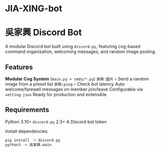 # JIA-XING-bot
#  吳家興 Discord Bot

A modular Discord bot built using `discord.py`, featuring cog-based command organization, welcoming messages, and random image posting.

## Features

**Modular Cog System** (`main.py + cmds/*.py`)
`家興:圖片` – Send a random image from a preset list
`家興:ping` – Check bot latency
Auto welcome/farewell messages on member join/leave
Configurable via `setting.json`
Ready for production and extensible

## Requirements

Python 3.10+
`discord.py` 2.3+
A Discord bot token

Install dependencies:

```bash
pip install -U discord.py
python3 -m 吳家興.main
